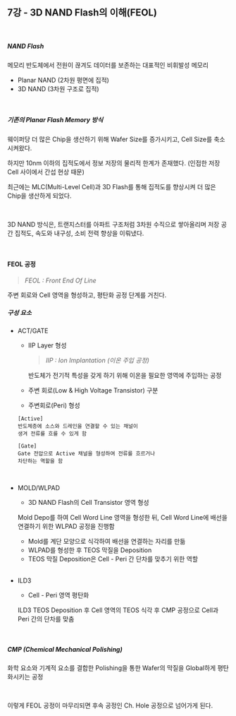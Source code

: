## 7강 - 3D NAND Flash의 이해(FEOL) 

<br>

##### NAND Flash

메모리 반도체에서 전원이 끊겨도 데이터를 보존하는 대표적인 비휘발성 메모리

- Planar NAND (2차원 평면에 집적)
- 3D NAND (3차원 구조로 집적)

<br>

##### 기존의 Planar Flash Memory 방식

웨이퍼당 더 많은 Chip을 생산하기 위해 Wafer Size를 증가시키고, Cell Size를 축소시켜왔다.

하지만 10nm 이하의 집적도에서 정보 저장의 물리적 한계가 존재했다. (인접한 저장 Cell 사이에서 간섭 현상 때문)

최근에는 MLC(Multi-Level Cell)과 3D Flash를 통해 집적도를 향상시켜 더 많은 Chip을 생산하게 되었다.

<br>

3D NAND 방식은, 트랜지스터를 아파트 구조처럼 3차원 수직으로 쌓아올리며 저장 공간 집적도, 속도와 내구성, 소비 전력 향상을 이뤄냈다.

<br>

#### FEOL 공정

> *FEOL : Front End Of Line*

주변 회로와 Cell 영역을 형성하고, 평탄화 공정 단계를 거친다.

##### 구성 요소

- ACT/GATE

  - IIP Layer 형성

    > *IIP : Ion Implantation (이온 주입 공정)*

    반도체가 전기적 특성을 갖게 하기 위해 이온을 필요한 영역에 주입하는 공정

  - 주변 회로(Low & High Voltage Transistor) 구분

  - 주변회로(Peri) 형성

  ```
  [Active]
  반도체층에 소스와 드레인을 연결할 수 있는 채널이
  생겨 전류를 흐를 수 있게 함
  
  [Gate]
  Gate 전압으로 Active 채널을 형성하여 전류를 흐르거나
  차단하는 역할을 함
  ```

  <br>

- MOLD/WLPAD

  - 3D NAND Flash의 Cell Transistor 영역 형성

  Mold Depo를 하여 Cell Word Line 영역을 형성한 뒤, Cell Word Line에 배선을 연결하기 위한 WLPAD 공정을 진행함

  - Mold를 계단 모양으로 식각하여 배선을 연결하는 자리를 만듦
  - WLPAD를 형성한 후 TEOS 막질을 Deposition
  - TEOS 막질 Deposition은 Cell - Peri 간 단차를 맞추기 위한 역할

  <br>

- ILD3

  - Cell - Peri 영역 평탄화

  ILD3 TEOS Deposition 후 Cell 영역의 TEOS 식각 후 CMP 공정으로 Cell과 Peri 간의 단차를 맞춤

<br>

##### CMP (Chemical Mechanical Polishing)

화학 요소와 기계적 요소를 결합한 Polishing을 통한 Wafer의 막질을 Global하게 평탄화시키는 공정

<br>

이렇게 FEOL 공정이 마무리되면 후속 공정인 Ch. Hole 공정으로 넘어가게 된다.


